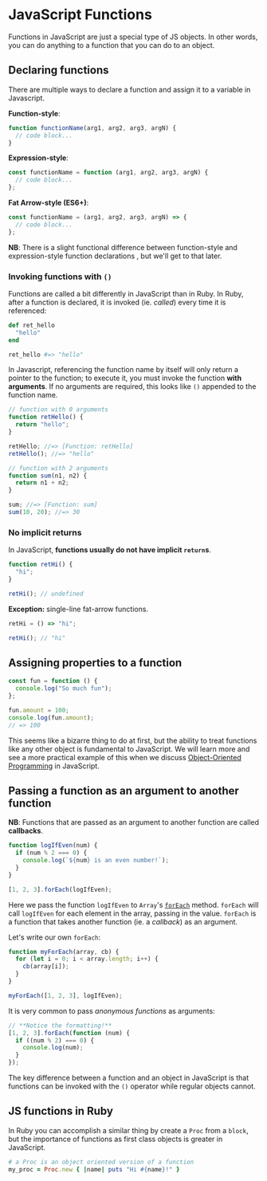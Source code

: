 # JavaScript Functions
Functions in JavaScript are just a special type of JS objects. In other words, you can do anything to a function that you can do to an object.

## Declaring functions

There are multiple ways to declare a function and assign it to a variable in Javascript.

**Function-style**:
```js
function functionName(arg1, arg2, arg3, argN) {
  // code block...
}
```

**Expression-style**:
```js
const functionName = function (arg1, arg2, arg3, argN) {
  // code block...
};
```

**Fat Arrow-style (ES6+)**:
```js
const functionName = (arg1, arg2, arg3, argN) => {
  // code block...
};
```

**NB**: There is a slight functional difference between function-style and expression-style function declarations , but we'll get to that later.

### Invoking functions with `()`

Functions are called a bit differently in JavaScript than in Ruby. In Ruby,
after a function is declared, it is invoked (ie. _called_) every time it is referenced:

```ruby
def ret_hello
  "hello"
end

ret_hello #=> "hello"
```

In Javascript, referencing the function name by itself will only return a
pointer to the function; to execute it, you must invoke the function **with
arguments**. If no arguments are required, this looks like `()` appended to the
function name.

```javascript
// function with 0 arguments
function retHello() {
  return "hello";
}

retHello; //=> [Function: retHello]
retHello(); //=> "hello"
```

```js
// function with 2 arguments
function sum(n1, n2) {
  return n1 + n2;
}

sum; //=> [Function: sum]
sum(10, 20); //=> 30
```

### No implicit returns

In JavaScript, **functions usually do not have implicit `return`s**.

```javascript
function retHi() {
  "hi";
}

retHi(); // undefined
```

**Exception:** single-line fat-arrow functions.

```js
retHi = () => "hi";

retHi(); // "hi"
```

## Assigning properties to a function

```javascript
const fun = function () {
  console.log("So much fun");
};

fun.amount = 100;
console.log(fun.amount);
// => 100
```

This seems like a bizarre thing to do at first, but the ability to treat
functions like any other object is fundamental to JavaScript. We will learn more
and see a more practical example of this when we  discuss [Object-Oriented
Programming][oop] in JavaScript.

[oop]: https://github.com/appacademy/curriculum/blob/master/javascript/readings/object-oriented-js.md

## Passing a function as an argument to another function

**NB**: Functions that are passed as an argument to another function are called **callbacks**.

```javascript
function logIfEven(num) {
  if (num % 2 === 0) {
    console.log(`${num} is an even number!`);
  }
}

[1, 2, 3].forEach(logIfEven);
```

Here we pass the function `logIfEven` to `Array`'s [`forEach`][for-each] method.
`forEach` will call `logIfEven` for each element in the array, passing in the
value. `forEach` is a function that takes another function (ie. a *callback*) as
an argument.

Let's write our own `forEach`:

```javascript
function myForEach(array, cb) {
  for (let i = 0; i < array.length; i++) {
    cb(array[i]);
  }
}

myForEach([1, 2, 3], logIfEven);
```

It is very common to pass *anonymous functions* as arguments:

```javascript
// **Notice the formatting!**
[1, 2, 3].forEach(function (num) {
  if ((num % 2) === 0) {
    console.log(num);
  }
});
```

The key difference between a function and an object in JavaScript is that
functions can be invoked with the `()` operator while regular objects cannot.

[for-each]: https://developer.mozilla.org/en-US/docs/Web/JavaScript/Reference/Global_Objects/Array/forEach

## JS functions in Ruby

In Ruby you can accomplish a similar thing by create a `Proc` from a `block`, but the importance of functions as first class objects is greater in JavaScript.

```ruby
# a Proc is an object oriented version of a function
my_proc = Proc.new { |name| puts "Hi #{name}!" }
```
